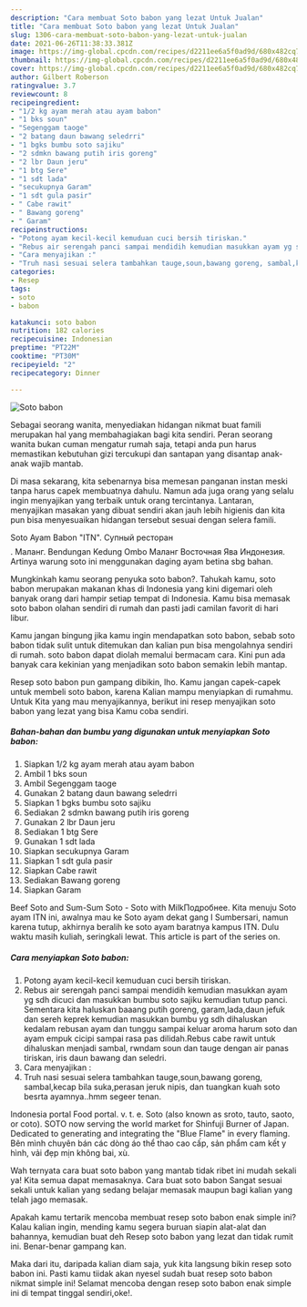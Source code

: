 ```yaml
---
description: "Cara membuat Soto babon yang lezat Untuk Jualan"
title: "Cara membuat Soto babon yang lezat Untuk Jualan"
slug: 1306-cara-membuat-soto-babon-yang-lezat-untuk-jualan
date: 2021-06-26T11:38:33.381Z
image: https://img-global.cpcdn.com/recipes/d2211ee6a5f0ad9d/680x482cq70/soto-babon-foto-resep-utama.jpg
thumbnail: https://img-global.cpcdn.com/recipes/d2211ee6a5f0ad9d/680x482cq70/soto-babon-foto-resep-utama.jpg
cover: https://img-global.cpcdn.com/recipes/d2211ee6a5f0ad9d/680x482cq70/soto-babon-foto-resep-utama.jpg
author: Gilbert Roberson
ratingvalue: 3.7
reviewcount: 8
recipeingredient:
- "1/2 kg ayam merah atau ayam babon"
- "1 bks soun"
- "Segenggam taoge"
- "2 batang daun bawang seledrri"
- "1 bgks bumbu soto sajiku"
- "2 sdmkn bawang putih iris goreng"
- "2 lbr Daun jeru"
- "1 btg Sere"
- "1 sdt lada"
- "secukupnya Garam"
- "1 sdt gula pasir"
- " Cabe rawit"
- " Bawang goreng"
- " Garam"
recipeinstructions:
- "Potong ayam kecil-kecil kemuduan cuci bersih tiriskan."
- "Rebus air serengah panci sampai mendidih kemudian masukkan ayam yg sdh dicuci dan masukkan bumbu soto sajiku kemudian tutup panci. Sementara kita haluskan baaang putih goreng, garam,lada,daun jefuk dan sereh keprek kemudian masukkan bumbu yg sdh dihaluskan kedalam rebusan ayam dan tunggu sampai keluar aroma harum soto dan ayam empuk cicipi sampai rasa pas dilidah.Rebus cabe rawit untuk dihaluskan menjadi sambal, rwndam soun dan tauge dengan air panas tiriskan, iris daun bawang dan seledri."
- "Cara menyajikan :"
- "Truh nasi sesuai selera tambahkan tauge,soun,bawang goreng, sambal,kecap bila suka,perasan jeruk nipis, dan tuangkan kuah soto besrta ayamnya..hmm segeer tenan."
categories:
- Resep
tags:
- soto
- babon

katakunci: soto babon 
nutrition: 182 calories
recipecuisine: Indonesian
preptime: "PT22M"
cooktime: "PT30M"
recipeyield: "2"
recipecategory: Dinner

---
```



![Soto babon](https://img-global.cpcdn.com/recipes/d2211ee6a5f0ad9d/680x482cq70/soto-babon-foto-resep-utama.jpg)

Sebagai seorang wanita, menyediakan hidangan nikmat buat famili merupakan hal yang membahagiakan bagi kita sendiri. Peran seorang  wanita bukan cuman mengatur rumah saja, tetapi anda pun harus memastikan kebutuhan gizi tercukupi dan santapan yang disantap anak-anak wajib mantab.

Di masa  sekarang, kita sebenarnya bisa memesan panganan instan meski tanpa harus capek membuatnya dahulu. Namun ada juga orang yang selalu ingin menyajikan yang terbaik untuk orang tercintanya. Lantaran, menyajikan masakan yang dibuat sendiri akan jauh lebih higienis dan kita pun bisa menyesuaikan hidangan tersebut sesuai dengan selera famili. 

Soto Ayam Babon &#34;ITN&#34;. Супный ресторан$$$$. Маланг. Bendungan Kedung Ombo Маланг Восточная Ява Индонезия. Artinya warung soto ini menggunakan daging ayam betina sbg bahan.

Mungkinkah kamu seorang penyuka soto babon?. Tahukah kamu, soto babon merupakan makanan khas di Indonesia yang kini digemari oleh banyak orang dari hampir setiap tempat di Indonesia. Kamu bisa memasak soto babon olahan sendiri di rumah dan pasti jadi camilan favorit di hari libur.

Kamu jangan bingung jika kamu ingin mendapatkan soto babon, sebab soto babon tidak sulit untuk ditemukan dan kalian pun bisa mengolahnya sendiri di rumah. soto babon dapat diolah memalui bermacam cara. Kini pun ada banyak cara kekinian yang menjadikan soto babon semakin lebih mantap.

Resep soto babon pun gampang dibikin, lho. Kamu jangan capek-capek untuk membeli soto babon, karena Kalian mampu menyiapkan di rumahmu. Untuk Kita yang mau menyajikannya, berikut ini resep menyajikan soto babon yang lezat yang bisa Kamu coba sendiri.

<!--inarticleads1-->

##### Bahan-bahan dan bumbu yang digunakan untuk menyiapkan Soto babon:

1. Siapkan 1/2 kg ayam merah atau ayam babon
1. Ambil 1 bks soun
1. Ambil Segenggam taoge
1. Gunakan 2 batang daun bawang seledrri
1. Siapkan 1 bgks bumbu soto sajiku
1. Sediakan 2 sdmkn bawang putih iris goreng
1. Gunakan 2 lbr Daun jeru
1. Sediakan 1 btg Sere
1. Gunakan 1 sdt lada
1. Siapkan secukupnya Garam
1. Siapkan 1 sdt gula pasir
1. Siapkan  Cabe rawit
1. Sediakan  Bawang goreng
1. Siapkan  Garam


Beef Soto and Sum-Sum Soto - Soto with MilkПодробнее. Kita menuju Soto ayam ITN ini, awalnya mau ke Soto ayam dekat gang I Sumbersari, namun karena tutup, akhirnya beralih ke soto ayam baratnya kampus ITN. Dulu waktu masih kuliah, seringkali lewat. This article is part of the series on. 

<!--inarticleads2-->

##### Cara menyiapkan Soto babon:

1. Potong ayam kecil-kecil kemuduan cuci bersih tiriskan.
1. Rebus air serengah panci sampai mendidih kemudian masukkan ayam yg sdh dicuci dan masukkan bumbu soto sajiku kemudian tutup panci. Sementara kita haluskan baaang putih goreng, garam,lada,daun jefuk dan sereh keprek kemudian masukkan bumbu yg sdh dihaluskan kedalam rebusan ayam dan tunggu sampai keluar aroma harum soto dan ayam empuk cicipi sampai rasa pas dilidah.Rebus cabe rawit untuk dihaluskan menjadi sambal, rwndam soun dan tauge dengan air panas tiriskan, iris daun bawang dan seledri.
1. Cara menyajikan :
1. Truh nasi sesuai selera tambahkan tauge,soun,bawang goreng, sambal,kecap bila suka,perasan jeruk nipis, dan tuangkan kuah soto besrta ayamnya..hmm segeer tenan.


Indonesia portal Food portal. v. t. e. Soto (also known as sroto, tauto, saoto, or coto). SOTO now serving the world market for Shinfuji Burner of Japan. Dedicated to generating and integrating the &#34;Blue Flame&#34; in every flaming. Bên mình chuyên bán các dòng áo thể thao cao cấp, sản phẩm cam kết y hình, vải đẹp mịn không bai, xù. 

Wah ternyata cara buat soto babon yang mantab tidak ribet ini mudah sekali ya! Kita semua dapat memasaknya. Cara buat soto babon Sangat sesuai sekali untuk kalian yang sedang belajar memasak maupun bagi kalian yang telah jago memasak.

Apakah kamu tertarik mencoba membuat resep soto babon enak simple ini? Kalau kalian ingin, mending kamu segera buruan siapin alat-alat dan bahannya, kemudian buat deh Resep soto babon yang lezat dan tidak rumit ini. Benar-benar gampang kan. 

Maka dari itu, daripada kalian diam saja, yuk kita langsung bikin resep soto babon ini. Pasti kamu tiidak akan nyesel sudah buat resep soto babon nikmat simple ini! Selamat mencoba dengan resep soto babon enak simple ini di tempat tinggal sendiri,oke!.

